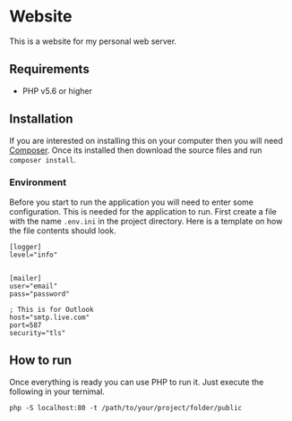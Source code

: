 # Website
This is a website for my personal web server.

## Requirements
- PHP v5.6 or higher

## Installation
If you are interested on installing this on your computer then you will need [Composer](https://getcomposer.org/).
Once its installed then download the source files and run `composer install`.

### Environment
Before you start to run the application you will need to enter some configuration.
This is needed for the application to run.
First create a file with the name `.env.ini` in the project directory.
Here is a template on how the file contents should look.

```
[logger]
level="info"


[mailer]
user="email"
pass="password"

; This is for Outlook
host="smtp.live.com"
port=587
security="tls"
```

## How to run
Once everything is ready you can use PHP to run it. Just execute the following in your ternimal.
```
php -S localhost:80 -t /path/to/your/project/folder/public
```
